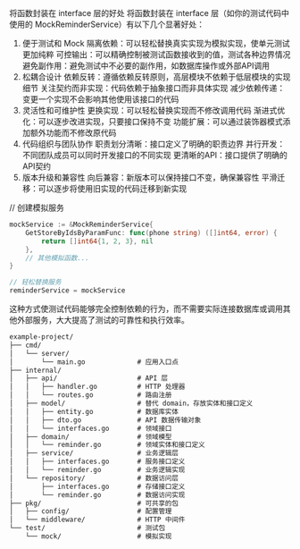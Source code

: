 将函数封装在 interface 层的好处
将函数封装在 interface 层（如你的测试代码中使用的 MockReminderService）有以下几个显著好处：

1. 便于测试和 Mock
隔离依赖：可以轻松替换真实实现为模拟实现，使单元测试更加纯粹
可控输出：可以精确控制被测试函数接收到的值，测试各种边界情况
避免副作用：避免测试中不必要的副作用，如数据库操作或外部API调用
2. 松耦合设计
依赖反转：遵循依赖反转原则，高层模块不依赖于低层模块的实现细节
关注契约而非实现：代码依赖于抽象接口而非具体实现
减少依赖传递：变更一个实现不会影响其他使用该接口的代码
3. 灵活性和可维护性
更换实现：可以轻松替换实现而不修改调用代码
渐进式优化：可以逐步改进实现，只要接口保持不变
功能扩展：可以通过装饰器模式添加额外功能而不修改原代码
4. 代码组织与团队协作
职责划分清晰：接口定义了明确的职责边界
并行开发：不同团队成员可以同时开发接口的不同实现
更清晰的API：接口提供了明确的API契约
5. 版本升级和兼容性
向后兼容：新版本可以保持接口不变，确保兼容性
平滑迁移：可以逐步将使用旧实现的代码迁移到新实现

// 创建模拟服务
```go
mockService := &MockReminderService{
    GetStoreByIdsByParamFunc: func(phone string) ([]int64, error) {
        return []int64{1, 2, 3}, nil
    },
    // 其他模拟函数...
}

// 轻松替换服务
reminderService = mockService
```
这种方式使测试代码能够完全控制依赖的行为，而不需要实际连接数据库或调用其他外部服务，大大提高了测试的可靠性和执行效率。
```md
example-project/
├── cmd/
│   └── server/
│       └── main.go             # 应用入口点
├── internal/
│   ├── api/                    # API 层
│   │   ├── handler.go          # HTTP 处理器
│   │   └── routes.go           # 路由注册
│   ├── model/                  # 替代 domain，存放实体和接口定义
│   │   ├── entity.go           # 数据库实体
│   │   ├── dto.go              # API 数据传输对象
│   │   └── interfaces.go       # 领域接口
│   ├── domain/                 # 领域模型
│   │   └── reminder.go         # 领域实体和接口定义
│   ├── service/                # 业务逻辑层
│   │   ├── interfaces.go       # 服务接口定义
│   │   └── reminder.go         # 业务逻辑实现
│   └── repository/             # 数据访问层
│       ├── interfaces.go       # 存储接口定义
│       └── reminder.go         # 数据访问实现
├── pkg/                        # 可共享的包
│   ├── config/                 # 配置管理
│   └── middleware/             # HTTP 中间件
└── test/                       # 测试包
    └── mock/                   # 模拟实现

```